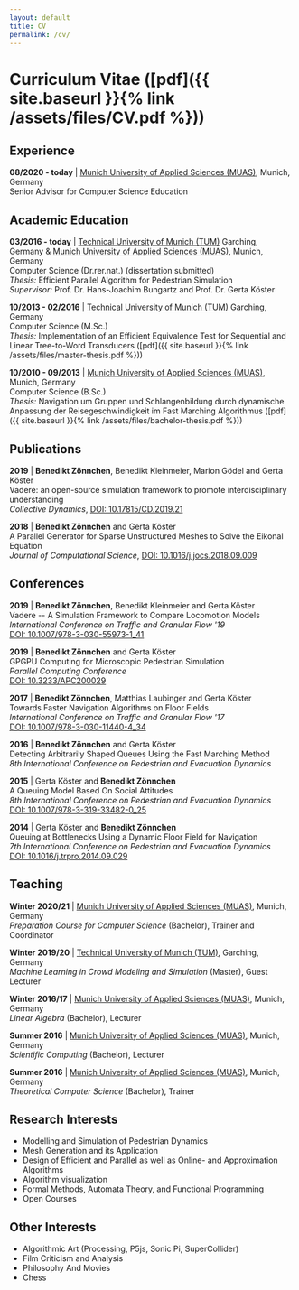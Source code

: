 ```yaml
---
layout: default
title: CV
permalink: /cv/
---
```

# Curriculum Vitae ([pdf]({{ site.baseurl }}{% link /assets/files/CV.pdf %}))

## Experience

**08/2020 - today** | [Munich University of Applied Sciences (MUAS)](https://www.cs.hm.edu/die_fakultaet/ansprechpartner/wissenschaftlichemitarbeiter/zoennchen/index.de.html), Munich, Germany<br>
Senior Advisor for Computer Science Education

## Academic Education

**03/2016 - today** | [Technical University of Munich (TUM)](https://www.in.tum.de/en/cover-page/) Garching, Germany & [Munich University of Applied Sciences (MUAS)](https://www.cs.hm.edu/en/home/index.en.html), Munich, Germany<br> 
Computer Science (Dr.rer.nat.) (dissertation submitted)<br>
*Thesis:* Efficient Parallel Algorithm for Pedestrian Simulation<br>
*Supervisor:* Prof. Dr. Hans-Joachim Bungartz and Prof. Dr. Gerta Köster

**10/2013 - 02/2016** | [Technical University of Munich (TUM)](https://www.in.tum.de/en/cover-page/) Garching, Germany<br>
Computer Science (M.Sc.)<br>
*Thesis:* Implementation of an Efficient Equivalence Test for Sequential and Linear Tree-to-Word Transducers ([pdf]({{ site.baseurl }}{% link /assets/files/master-thesis.pdf %}))

**10/2010 - 09/2013** | [Munich University of Applied Sciences (MUAS)](https://www.cs.hm.edu/en/home/index.en.html), Munich, Germany<br>
Computer Science (B.Sc.)<br>
*Thesis:* Navigation um Gruppen und Schlangenbildung durch dynamische Anpassung der Reisegeschwindigkeit im Fast Marching Algorithmus ([pdf]({{ site.baseurl }}{% link /assets/files/bachelor-thesis.pdf %}))

## Publications

**2019** | **Benedikt Zönnchen**, Benedikt Kleinmeier, Marion Gödel and Gerta Köster <br>
Vadere: an open-source simulation framework to promote interdisciplinary understanding<br>
*Collective Dynamics*, [DOI: 10.17815/CD.2019.21](https://doi.org/10.17815/CD.2019.21)

**2018** | **Benedikt Zönnchen** and Gerta Köster <br>
A Parallel Generator for Sparse Unstructured Meshes to Solve the Eikonal Equation<br>
*Journal of Computational Science*, [DOI: 10.1016/j.jocs.2018.09.009](https://doi.org/10.1016/j.jocs.2018.09.009)

## Conferences

**2019** | **Benedikt Zönnchen**, Benedikt Kleinmeier and Gerta Köster <br>
Vadere -- A Simulation Framework to Compare Locomotion Models<br>
*International Conference on Traffic and Granular Flow '19*<br>
[DOI: 10.1007/978-3-030-55973-1_41](https://doi.org/10.1007/978-3-030-55973-1_41)

**2019** | **Benedikt Zönnchen** and Gerta Köster <br>
GPGPU Computing for Microscopic Pedestrian Simulation<br>
*Parallel Computing Conference*<br>
[DOI: 10.3233/APC200029](https://doi.org/10.3233/APC200029)

**2017** | **Benedikt Zönnchen**, Matthias Laubinger and Gerta Köster <br>
Towards Faster Navigation Algorithms on Floor Fields<br>
*International Conference on Traffic and Granular Flow '17*<br>
[DOI: 10.1007/978-3-030-11440-4_34](https://doi.org/10.1007/978-3-030-11440-4_34)

**2016** | **Benedikt Zönnchen** and Gerta Köster <br>
Detecting Arbitrarily Shaped Queues Using the Fast Marching Method<br>
*8th International Conference on Pedestrian and Evacuation Dynamics*

**2015** | Gerta Köster and **Benedikt Zönnchen**<br>
A Queuing Model Based On Social Attitudes<br>
*8th International Conference on Pedestrian and Evacuation Dynamics*<br>
[DOI: 10.1007/978-3-319-33482-0_25](https://doi.org/10.1007/978-3-319-33482-0_25)

**2014** | Gerta Köster and **Benedikt Zönnchen**<br>
Queuing at Bottlenecks Using a Dynamic Floor Field for Navigation<br>
*7th International Conference on Pedestrian and Evacuation Dynamics*<br>
[DOI: 10.1016/j.trpro.2014.09.029](https://doi.org/10.1016/j.trpro.2014.09.029)

## Teaching
**Winter 2020/21** | [Munich University of Applied Sciences (MUAS)](https://www.cs.hm.edu/en/home/index.en.html), Munich, Germany<br>
*Preparation Course for Computer Science* (Bachelor), Trainer and Coordinator<br>

**Winter 2019/20** | [Technical University of Munich (TUM)](https://www.in.tum.de/en/cover-page/), Garching, Germany<br>
*Machine Learning in Crowd Modeling and Simulation* (Master), Guest Lecturer<br>

**Winter 2016/17** | [Munich University of Applied Sciences (MUAS)](https://www.cs.hm.edu/en/home/index.en.html), Munich, Germany<br>
*Linear Algebra* (Bachelor), Lecturer<br>

**Summer 2016** | [Munich University of Applied Sciences (MUAS)](https://www.cs.hm.edu/en/home/index.en.html), Munich, Germany<br>
*Scientific Computing* (Bachelor), Lecturer<br>

**Summer 2016** | [Munich University of Applied Sciences (MUAS)](https://www.cs.hm.edu/en/home/index.en.html), Munich, Germany<br>
*Theoretical Computer Science* (Bachelor), Trainer<br>

## Research Interests
+ Modelling and Simulation of Pedestrian Dynamics
+ Mesh Generation and its Application
+ Design of Efficient and Parallel as well as Online- and Approximation Algorithms
+ Algorithm visualization
+ Formal Methods, Automata Theory, and Functional Programming
+ Open Courses

## Other Interests
+ Algorithmic Art (Processing, P5js, Sonic Pi, SuperCollider)
+ Film Criticism and Analysis
+ Philosophy And Movies
+ Chess
           